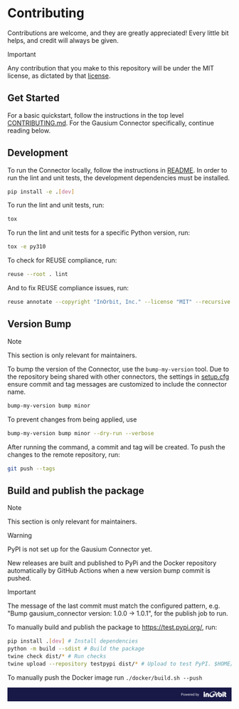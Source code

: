 <!--
SPDX-FileCopyrightText: 2025 InOrbit, Inc.

SPDX-License-Identifier: MIT
-->

# Contributing

Contributions are welcome, and they are greatly appreciated! Every little bit
helps, and credit will always be given.

> [!IMPORTANT]
> Any contribution that you make to this repository will be under the MIT license, as dictated by that [license](https://opensource.org/licenses/MIT).

## Get Started

For a basic quickstart, follow the instructions in the top level [CONTRIBUTING.md](../CONTRIBUTING.md). For the Gausium Connector specifically, continue reading below.

## Development

To run the Connector locally, follow the instructions in [README](README.md). In order to run the lint and unit tests, the development dependencies must be installed.

```bash
pip install -e .[dev]
```

To run the lint and unit tests, run:

```bash
tox
```

To run the lint and unit tests for a specific Python version, run:

```bash
tox -e py310
```

To check for REUSE compliance, run:

```bash
reuse --root . lint
```

And to fix REUSE compliance issues, run:

```bash
reuse annotate --copyright "InOrbit, Inc." --license "MIT" --recursive . --skip-unrecognised
```

## Version Bump

> [!NOTE]
> This section is only relevant for maintainers.

To bump the version of the Connector, use the `bump-my-version` tool. Due to the repository being shared with other connectors, the settings in [setup.cfg](setup.cfg) ensure commit and tag messages are customized to include the connector name.

```bash
bump-my-version bump minor
```

To prevent changes from being applied, use

```bash
bump-my-version bump minor --dry-run --verbose
```

After running the command, a commit and tag will be created. To push the changes to the remote repository, run:
```bash
git push --tags
```

## Build and publish the package

> [!NOTE]
> This section is only relevant for maintainers.

> [!WARNING]
> PyPI is not set up for the Gausium Connector yet.

New releases are built and published to PyPi and the Docker repository automatically by GitHub Actions when a new version bump commit is pushed.

> [!IMPORTANT]
> The message of the last commit must match the configured pattern, e.g. "Bump gausium_connector version: 1.0.0 → 1.0.1", for the publish job to run.

To manually build and publish the package to https://test.pypi.org/, run:

```bash
pip install .[dev] # Install dependencies
python -m build --sdist # Build the package
twine check dist/* # Run checks
twine upload --repository testpypi dist/* # Upload to test PyPI. $HOME/.pypirc should exist and contain the api tokens. See https://pypi.org/help/#apitoken
```

To manually push the Docker image run `./docker/build.sh --push`

![Powered by InOrbit](../assets/inorbit_github_footer.png)
